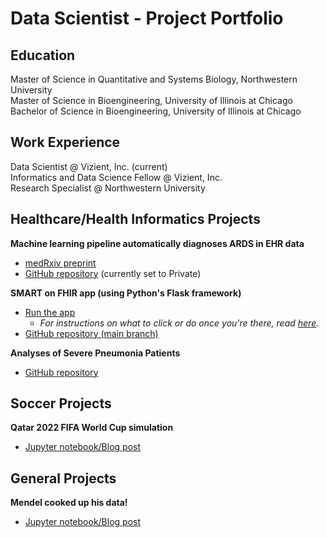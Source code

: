 # Data Scientist - Project Portfolio 

## Education

Master of Science in Quantitative and Systems Biology, Northwestern University  
Master of Science in Bioengineering, University of Illinois at Chicago  
Bachelor of Science in Bioengineering, University of Illinois at Chicago

## Work Experience  

Data Scientist @ Vizient, Inc. (current)  
Informatics and Data Science Fellow @ Vizient, Inc.  
Research Specialist @ Northwestern University  

## Healthcare/Health Informatics Projects  

**Machine learning pipeline automatically diagnoses ARDS in EHR data**

- [medRxiv preprint](https://doi.org/10.1101/2024.05.21.24307715)
- [GitHub repository](https://github.com/amarallab/ARDS_diagnosis) (currently set to Private)

**SMART on FHIR app (using Python's Flask framework)**

- [Run the app](https://launch.smarthealthit.org/?launch_url=https%3A%2F%2Fsmart-on-fhir-python-app.onrender.com%2F&launch=WzAsIiIsIiIsIkFVVE8iLDAsMCwwLCJwYXRpZW50L1BhdGllbnQucnMgcGF0aWVudC9PYnNlcnZhdGlvbi5ycyBsYXVuY2ggb2ZmbGluZV9hY2Nlc3Mgb3BlbmlkIGZoaXJVc2VyIiwiaHR0cHM6Ly9zbWFydC1vbi1maGlyLXB5dGhvbi1hcHAub25yZW5kZXIuY29tL2ZoaXItYXBwLyIsImNsaWVudC1pZCIsIiIsIiIsIiIsIiIsMCwwXQ&tab=0&validation=1)  
  - *For instructions on what to click or do once you're there, read [here](https://github.com/morales-felix/SMART-on-FHIR-Python-app/blob/deployment/README.md#usage).*
- [GitHub repository (main branch)](https://github.com/morales-felix/SMART-on-FHIR-Python-app)

**Analyses of Severe Pneumonia Patients**

- [GitHub repository](https://github.com/morales-felix/analyses_of_severe_pneumonia)

## Soccer Projects  
  
**Qatar 2022 FIFA World Cup simulation**  

- [Jupyter notebook/Blog post](https://morales-felix.github.io/Qatar-2022-FIFA-World-Cup-simulation/)  
  
## General Projects  

**Mendel cooked up his data!**  

- [Jupyter notebook/Blog post](https://github.com/morales-felix/Mendel_cooked_up_his_data)
